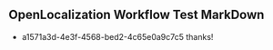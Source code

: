 ## OpenLocalization Workflow Test MarkDown
* a1571a3d-4e3f-4568-bed2-4c65e0a9c7c5 thanks!

<!--HONumber=Sep16_HO1-->


